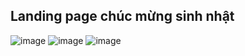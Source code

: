 ## Landing page chúc mừng sinh nhật
![image](https://github.com/user-attachments/assets/1ce7dd5b-a170-4a76-b42c-f13690f61f6e)
![image](https://github.com/user-attachments/assets/d4450877-1635-4d29-992c-79c5b18553ab)
![image](https://github.com/user-attachments/assets/33688384-97c2-4660-89a7-8603f1a48805)
